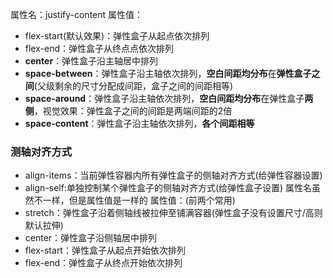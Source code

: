 属性名：justify-content
属性值：
- flex-start(默认效果)：弹性盒子从起点依次排列
- flex-end：弹性盒子从终点点依次排列
- **center**：弹性盒子沿主轴居中排列
- **space-between**：弹性盒子沿主轴依次排列，**空白间距均分布**在**弹性盒子之间**(父级剩余的尺寸分配成间距，盒子之间的间距相等)
- **space-around**：弹性盒子沿主轴依次排列，**空白间距均分布**在弹性盒子**两侧**，视觉效果：弹性盒子之间的间距是两端间距的2倍
- **space-content**：弹性盒子沿主轴依次排列，**各个间距相等**


### 测轴对齐方式
- align-items：当前弹性容器内所有弹性盒子的侧轴对齐方式(给弹性容器设置)
- align-self:单独控制某个弹性盒子的侧轴对齐方式(给弹性盒子设置)
属性名虽然不一样，但是属性值是一样的
属性值：(前两个常用)
- stretch：弹性盒子沿着侧轴线被拉伸至铺满容器(弹性盒子没有设置尺寸/高则默认拉伸)
- center：弹性盒子沿侧轴居中排列
- flex-start：弹性盒子从起点开始依次排列
- flex-end：弹性盒子从终点开始依次排列